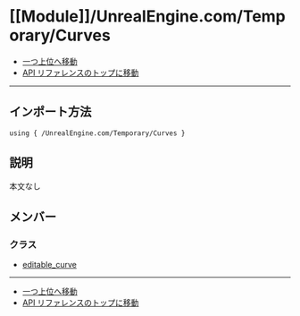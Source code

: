 # [[Module]]/UnrealEngine.com/Temporary/Curves

- [一つ上位へ移動](../main.md)
- [API リファレンスのトップに移動](../../../main.md)

---

## インポート方法

```verse
using { /UnrealEngine.com/Temporary/Curves }
```

## 説明

本文なし

## メンバー

### クラス

- [editable_curve](./C_editable_curve/main.md)

---

- [一つ上位へ移動](../main.md)
- [API リファレンスのトップに移動](../../../main.md)
